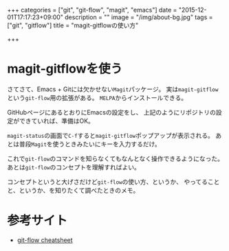 +++
categories = ["git", "git-flow", "magit", "emacs"]
date = "2015-12-01T17:17:23+09:00"
description = ""
image = "/img/about-bg.jpg"
tags = ["git", "gitflow"]
title = "magit-gitflowの使い方"

+++

# magit-gitflowを使う

さてさて、Emacs + Gitには欠かせない`Magit`パッケージ。
実は`magit-gitflow`という`git-flow`用の拡張がある。
`MELPA`からインストールできる。

GitHubページにあるとおりにEmacsの設定をし、
上記のようにリポジトリの設定ができていれば、準備はOK。

`magit-status`の画面で`C-f`すると`magit-gitflow`ポップアップが表示される。
あとは普段`Magit`を使うときみたいにキーを入力するだけ。

これで`git-flow`のコマンドを知らなくてもなんとなく操作できるようになった。
あとは`git-flow`のコンセプトを理解すればよい。



コンセプトというと大げさだけど`git-flow`の使い方、というか、
やってることと、というか、を知りたくて調べたときのメモ。

# 参考サイト

- [git-flow cheatsheet](http://danielkummer.github.io/git-flow-cheatsheet/index.ja_JP.html )

